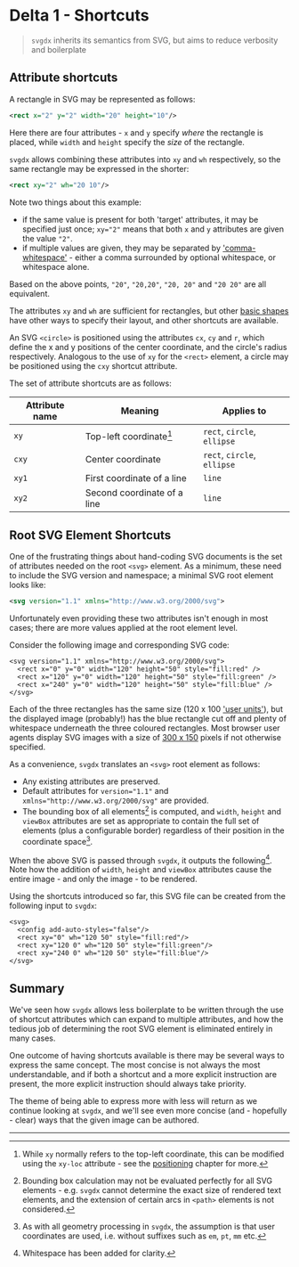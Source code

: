 # Delta 1 - Shortcuts

> `svgdx` inherits its semantics from SVG, but aims to reduce verbosity and boilerplate

## Attribute shortcuts

A rectangle in SVG may be represented as follows:

```xml
<rect x="2" y="2" width="20" height="10"/>
```

Here there are four attributes - `x` and `y` specify _where_ the rectangle is placed, while `width` and `height` specify the _size_ of the rectangle.

`svgdx` allows combining these attributes into `xy` and `wh` respectively, so the same rectangle may be expressed in the shorter:

```xml
<rect xy="2" wh="20 10"/>
```

Note two things about this example:

* if the same value is present for both 'target' attributes, it may be specified just once; `xy="2"` means that both `x` and `y` attributes are given the value `"2"`.
* if multiple values are given, they may be separated by ['comma-whitespace'](https://www.w3.org/TR/SVG11/types.html#CommaWSP) - either a comma surrounded by optional whitespace, or whitespace alone.

Based on the above points, `"20"`, `"20,20"`, `"20, 20"` and `"20 20"` are all equivalent.

The attributes `xy` and `wh` are sufficient for rectangles, but other [basic shapes](https://www.w3.org/TR/SVG11/shapes.html) have other ways to specify their layout, and other shortcuts are available.

An SVG `<circle>` is positioned using the attributes `cx`, `cy` and `r`, which define the x and y positions of the center coordinate, and the circle's radius respectively. Analogous to the use of `xy` for the `<rect>` element, a circle may be positioned using the `cxy` shortcut attribute.

The set of attribute shortcuts are as follows:

| Attribute name | Meaning | Applies to |
|---|---|---|
| `xy` | Top-left coordinate[^1] | `rect`, `circle`, `ellipse` |
| `cxy` | Center coordinate | `rect`, `circle`, `ellipse` |
| `xy1` | First coordinate of a line | `line` |
| `xy2` | Second coordinate of a line | `line` |

## Root SVG Element Shortcuts

One of the frustrating things about hand-coding SVG documents is the set of attributes needed on the root `<svg>` element. As a minimum, these need to include the SVG version and namespace; a minimal SVG root element looks like:

```xml
<svg version="1.1" xmlns="http://www.w3.org/2000/svg">
```

Unfortunately even providing these two attributes isn't enough in most cases; there are more values applied at the root element level.

Consider the following image and corresponding SVG code:

```svgdx-xml
<svg version="1.1" xmlns="http://www.w3.org/2000/svg">
  <rect x="0" y="0" width="120" height="50" style="fill:red" />
  <rect x="120" y="0" width="120" height="50" style="fill:green" />
  <rect x="240" y="0" width="120" height="50" style="fill:blue" />
</svg>
```

Each of the three rectangles has the same size (120 x 100 ['user units'](https://www.w3.org/TR/SVG11/coords.html#Units)), but the displayed image (probably!) has the blue rectangle cut off and plenty of whitespace underneath the three coloured rectangles.
Most browser user agents display SVG images with a size of [300 x 150](https://svgwg.org/specs/integration/#svg-css-sizing) pixels if not otherwise specified.

As a convenience, `svgdx` translates an `<svg>` root element as follows:

* Any existing attributes are preserved.
* Default attributes for `version="1.1"` and `xmlns="http://www.w3.org/2000/svg"` are provided.
* The bounding box of all elements[^2] is computed, and `width`, `height` and `viewBox` attributes are set as appropriate to contain the full set of elements (plus a configurable border) regardless of their position in the coordinate space[^3].

When the above SVG is passed through `svgdx`, it outputs the following[^4]. Note how the addition of `width`, `height` and `viewBox` attributes cause the entire image - and only the image - to be rendered.

Using the shortcuts introduced so far, this SVG file can be created from the following input to `svgdx`:

```xml-svgdx
<svg>
  <config add-auto-styles="false"/>
  <rect xy="0" wh="120 50" style="fill:red"/>
  <rect xy="120 0" wh="120 50" style="fill:green"/>
  <rect xy="240 0" wh="120 50" style="fill:blue"/>
</svg>
```

## Summary

We've seen how `svgdx` allows less boilerplate to be written through the use of shortcut attributes which can expand to multiple attributes, and how the tedious job of determining the root SVG element is eliminated entirely in many cases.

One outcome of having shortcuts available is there may be several ways to express the same concept. The most concise is not always the most understandable, and if both a shortcut and a more explicit instruction are present, the more explicit instruction should always take priority.

The theme of being able to express more with less will return as we continue looking at `svgdx`, and we'll see even more concise (and - hopefully - clear) ways that the given image can be authored.

---

[^1]: While `xy` normally refers to the top-left coordinate, this can be modified using the `xy-loc` attribute - see the [positioning](./positioning.md) chapter for more.

[^2]: Bounding box calculation may not be evaluated perfectly for all SVG elements - e.g. `svgdx` cannot determine the exact size of rendered text elements, and the extension of certain arcs in `<path>` elements is not considered.

[^3]: As with all geometry processing in `svgdx`, the assumption is that user coordinates are used, i.e. without suffixes such as `em`, `pt`, `mm` etc.

[^4]: Whitespace has been added for clarity.
